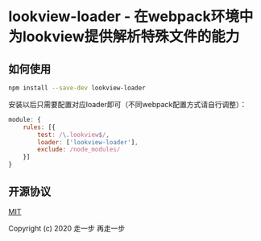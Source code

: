 # lookview-loader - 在webpack环境中为lookview提供解析特殊文件的能力

## 如何使用

```bash
npm install --save-dev lookview-loader
```

安装以后只需要配置对应loader即可（不同webpack配置方式请自行调整）：

```js
module: {
    rules: [{
        test: /\.lookview$/,
        loader: ['lookview-loader'],
        exclude: /node_modules/
    }]
}
```

## 开源协议

[MIT](https://github.com/AC-graph/lookview-loader/blob/master/LICENSE)

Copyright (c) 2020 走一步 再走一步